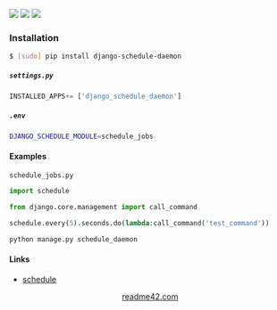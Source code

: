 <!--
https://readme42.com
-->


[![](https://img.shields.io/pypi/v/django-schedule-daemon.svg?maxAge=3600)](https://pypi.org/project/django-schedule-daemon/)
[![](https://img.shields.io/badge/License-Unlicense-blue.svg?longCache=True)](https://unlicense.org/)
[![](https://github.com/andrewp-as-is/django-schedule-daemon.py/workflows/tests42/badge.svg)](https://github.com/andrewp-as-is/django-schedule-daemon.py/actions)

### Installation
```bash
$ [sudo] pip install django-schedule-daemon
```

##### `settings.py`
```python
INSTALLED_APPS+= ['django_schedule_daemon']
```

##### `.env`
```bash
DJANGO_SCHEDULE_MODULE=schedule_jobs
```

#### Examples
`schedule_jobs.py`
```python
import schedule

from django.core.management import call_command

schedule.every(5).seconds.do(lambda:call_command('test_command'))
```

```bash
python manage.py schedule_daemon
```

#### Links
+   [schedule](https://github.com/dbader/schedule)

<p align="center">
    <a href="https://readme42.com/">readme42.com</a>
</p>
